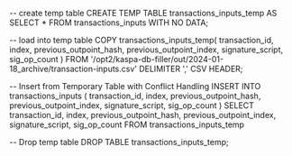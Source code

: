 -- create temp table
CREATE TEMP TABLE transactions_inputs_temp AS SELECT * FROM transactions_inputs WITH NO DATA;

-- load into temp table
COPY transactions_inputs_temp(
	transaction_id,
	index,
	previous_outpoint_hash,
	previous_outpoint_index,
	signature_script,
	sig_op_count
)
FROM '/opt2/kaspa-db-filler/out/2024-01-18_archive/transaction-inputs.csv'
DELIMITER ','
CSV HEADER;

-- Insert from Temporary Table with Conflict Handling
INSERT INTO transactions_inputs (
	transaction_id,
	index,
	previous_outpoint_hash,
	previous_outpoint_index,
	signature_script,
	sig_op_count
)
SELECT 
transaction_id,
index,
previous_outpoint_hash,
previous_outpoint_index,
signature_script,
sig_op_count
FROM transactions_inputs_temp

-- Drop temp table
DROP TABLE transactions_inputs_temp; 